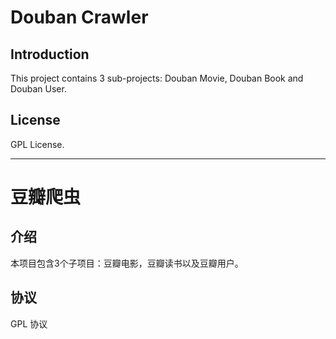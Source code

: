 # Douban Crawler

## Introduction
   This project contains 3 sub-projects: Douban Movie, Douban Book and Douban User.

## License
   GPL License.

---

# 豆瓣爬虫

## 介绍
   本项目包含3个子项目：豆瓣电影，豆瓣读书以及豆瓣用户。

## 协议
   GPL 协议
